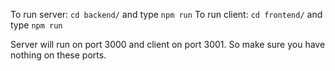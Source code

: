 To run server: `cd backend/` and type `npm run`
To run client: `cd frontend/` and type `npm run`

Server will run on port 3000 and client on port 3001. So make sure you have nothing on these ports.